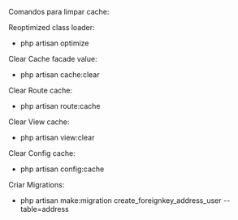 Comandos para limpar cache:

Reoptimized class loader:
- php artisan optimize

Clear Cache facade value:
- php artisan cache:clear

Clear Route cache:
- php artisan route:cache

Clear View cache:
- php artisan view:clear

Clear Config cache:
- php artisan config:cache

Criar Migrations:
- php artisan make:migration create_foreignkey_address_user --table=address

